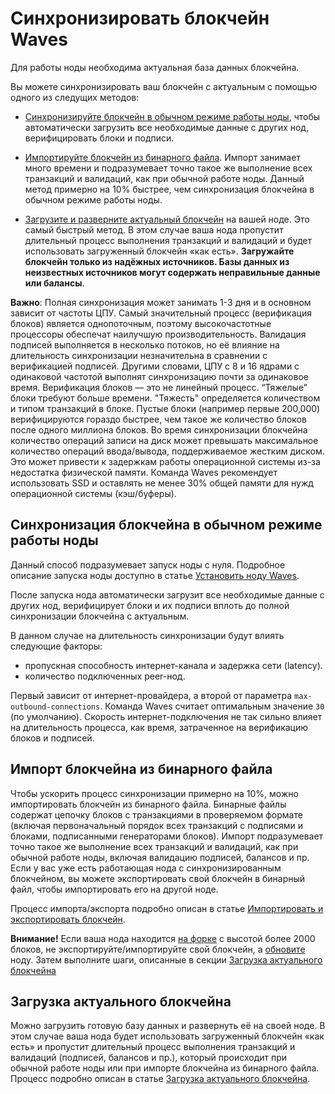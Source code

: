 # Синхронизировать блокчейн Waves

Для работы ноды необходима актуальная база данных блокчейна.

Вы можете синхронизировать ваш блокчейн с актуальным с помощью одного из следущих методов:

* [Синхронизируйте блокчейн в обычном режиме работы ноды](#синхронизация-блокчейна-в-обычном-режиме-работы-ноды), чтобы автоматически загрузить все необходимые данные с других нод, верифицировать блоки и подписи.

* [Импортируйте блокчейн из бинарного файла](#импорт-блокчейна-из-бинарного-файла). Импорт занимает много времени и подразумевает точно такое же выполнение всех транзакций и валидаций, как при обычной работе ноды. Данный метод примерно на 10% быстрее, чем синхронизация блокчейна в обычном режиме работы ноды.

* [Загрузите и разверните актуальный блокчейн](#загрузка-актуального-блокчейна) на вашей ноде. Это самый быстрый метод. В этом случае ваша нода пропустит длительный процесс выполнения транзакций и валидаций и будет использовать загруженный блокчейн «как есть». **Загружайте блокчейн только из надёжных источников. Базы данных из неизвестных источников могут содержать неправильные данные или балансы**.

**Важно**: Полная синхронизация может занимать 1-3 дня и в основном зависит от частоты ЦПУ. Самый значительный процесс (верификация блоков) является однопоточным, поэтому высокочастотные процессоры обеспечат наилучшую производительность. Валидация подписей выполняется в несколько потоков, но её влияние на длительность синхронизации незначительна в сравнении с верификацией подписей. Другими словами, ЦПУ с 8 и 16 ядрами с одинаковой частотой выполнят синхронизацию почти за одинаковое время. Верификация блоков — это не линейный процесс. “Тяжелые” блоки требуют больше времени. "Тяжесть" определяется количеством и типом транзакций в блоке. Пустые блоки (например первые 200,000) верифицируются гораздо быстрее, чем такое же количество блоков после одного миллиона блоков. Во время синхронизации блокчейна количество операций записи на диск может превышать максимальное количество операций ввода/вывода, поддерживаемое жестким диском. Это может привести к задержкам работы операционной системы из-за недостатка физической памяти. Команда Waves рекомендует использовать SSD и оставлять не менее 30% общей памяти для нужд операционной системы (кэш/буферы).

## Синхронизация блокчейна в обычном режиме работы ноды

Данный способ подразумевает запуск ноды с нуля. Подробное описание запуска ноды доступно в статье [Установить ноду Waves](/ru/waves-node/how-to-install-a-node/how-to-install-a-node).

После запуска нода автоматически загрузит все необходимые данные с других нод, верифицирует блоки и их подписи вплоть до полной синхронизации блокчейна с актуальным.

В данном случае на длительность синхронизации будут влиять следующие факторы:

* пропускная способность интернет-канала и задержка сети (latency).
* количество подключенных peer-нод.

Первый зависит от интернет-провайдера, а второй от параметра `max-outbound-connections`. Команда Waves считает оптимальным значение `30` (по умолчанию). Скорость интернет-подключения не так сильно влияет на длительность процесса, как время, затраченное на верификацию блоков и подписей.

## Импорт блокчейна из бинарного файла

Чтобы ускорить процесс синхронизации примерно на 10%, можно импортировать блокчейн из бинарного файла. Бинарные файлы содержат цепочку блоков с транзакциями в проверяемом формате (включая первоначальный порядок всех транзакций с подписями и блоками, подписанными генераторами блоков). Импорт подразумевает точно такое же выполнение всех транзакций и валидаций, как при обычной работе ноды, включая валидацию подписей, балансов и пр. Если у вас уже есть работающая нода с синхронизированным блокчейном, вы можете экспортировать свой блокчейн в бинарный файл, чтобы импортировать его на другой ноде.

Процесс импорта/экспорта подробно описан в статье [Импортировать и экспортировать блокчейн](/ru/waves-node/options-for-getting-actual-blockchain/import-from-the-blockchain).

**Внимание!** Если ваша нода находится [на форке](/ru/waves-node#работа-с-форками) с высотой более 2000 блоков, не экспортируйте/импортируйте свой блокчейн, а [обновите](/ru/waves-node/upgrading) ноду. Затем выполните шаги, описанные в секции [Загрузка актуального блокчейна](#загрузка-актуального-блокчейна)

## Загрузка актуального блокчейна

Можно загрузить готовую базу данных и развернуть её на своей ноде. В этом случае ваша нода будет использовать загруженный блокчейн «как есть» и пропустит длительный процесс выполнения транзакций и валидаций (подписей, балансов и пр.), который происходит при обычной работе ноды или при импорте блокчейна из бинарного файла. Процесс подробно описан в статье [Загрузка актуального блокчейна](/ru/waves-node/options-for-getting-actual-blockchain/state-downloading-and-applying).

<!--- ## Статистика (0–1220000)

Верификация блоков — нелинейная операция, «тяжелые» блоки верифицируются дольше. «Тяжесть» блока зависит от количества и типов транзакций, которые он содержит. Первые блоки (например, первые 200&nbsp;000) пустые и верифицируются гораздо быстрее, чем такое же количество после миллиона. На схеме это выглядит так:

![1](./_assets/statistics_blocks_receiving.png)

Время, которое потребуется, чтобы достичь блока 1&nbsp;220&nbsp;000 на различных процессорах (с разными частотами и количеством ядер):

| CPU/MEM | Длительность синхронизации | Длительность импорта |
| :--- | :--- | :--- |
| Intel Xeon Platinum 8175M @ 2.50 GHz \(8 vCPU\)/32 GB | 11:25 | 10:20 |
| Intel Xeon Platinum 8124M @ 3.00 GHz \(16 vCPU\)/32 GB | 10:45 | 10:05 |
| Intel i7 8550u @ 1.8 GHz \(up to 4GHz\) \(8 vCPU\)/16 GB | 9:35 | 9:20 | --->

